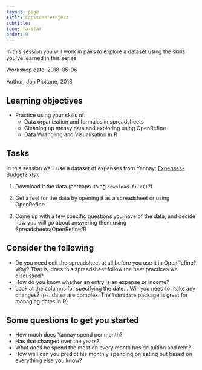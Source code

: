 ```yaml
---
layout: page
title: Capstone Project
subtitle: 
icon: fa-star
order: 9
---
```


In this session you will work in pairs to explore a dataset using the skills
you've learned in this series. 


Workshop date: 2018-05-06 

Author: Jon Pipitone, 2018


Learning objectives
-------------------
- Practice using your skills of: 
    - Data organization and formulas in spreadsheets
    - Cleaning up messy data and exploring using OpenRefine
    - Data Wrangling and Visualisation in R

Tasks
-----
In this session we'll use a dataset of expenses from Yannay: [Expenses-Budget2.xlsx](https://pipitone.github.io/qmed-computes/assets/workshop-data/Expenses-Budget2.xlsx)

1. Download it the data (perhaps using `download.file()`?)

2. Get a feel for the data by opening it as a spreadsheet or using OpenRefine

3. Come up with a few specific questions you have of the data, and decide how
   you will go about answering them using Spreadsheets/OpenRefine/R

## Consider the following
- Do you need edit the spreadsheet at all before you use it in OpenRefine? Why?
  That is, does this spreadsheet follow the best practices we discussed? 
- How do you know whether an entry is an expense or income? 
- Look at the columns for specifying the date... Will you need to make any
  changes? (ps. dates are complex. The `lubridate` package is great for managing
  dates in R)

## Some questions to get you started 
- How much does Yannay spend per month?
- Has that changed over the years? 
- What does he spend the most on every month beside tuition and rent? 
- How well can you predict his monthly spending on eating out based on
  everything else you know? 


